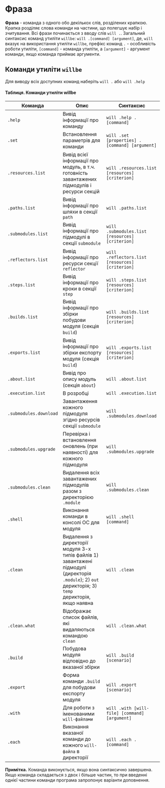 # <a name="will-phrase"></a> Фраза

**Фраза** - команда з одного обо декількох слів, розділених крапкою. Крапка розділяє слова команди на частини, що полегшує набір і зчитування. Всі фрази починається з вводу слів `will .`. Загальний синтаксис команд утиліти `willbe`: `will .[command] [argument]`, де, `will` вказує на використання утиліти `willbe`, префікс команд `.` - особливість роботи утиліти, `[command]` - команда утиліти, а `[argument]` - аргумент команди, якщо команда приймає аргументи.

## <a name="will-commands"></a> Команди утиліти `willbe`
Для виводу всіх доступних команд наберіть `will .` або `will .help`

#### <a name="table"></a> Таблиця. Команди утиліти willbe
| Команда           | Опис                                       | Синтаксис                        |
|-------------------|--------------------------------------------|----------------------------------|
| `.help`           | Вивід інформації про команду               | `will .help .[command]`          |
| `.set`            | Встановлення параметрів для команди        | `will .set [properties] .[command] [argument]`                                   |
| `.resources.list` | Вивід всієї інформації про модуль, в т.ч. готовність завантажених підмодулів і ресурси секцій                                | `will .resources.list [resources] [criterion]`      |
| `.paths.list`     | Вивід інформації про шляхи в секції `path` | `will .paths.list`         |
| `.submodules.list`| Вивід інформації про підмодулі в секції `submodule`                     | `will .submodules.list [resources] [criterion]`     |
| `.reflectors.list`| Вивід інформації про ресурси секції `reflector`                         | `will .reflectors.list [resources] [criterion]`     |
| `.steps.list`     | Вивід інформації про кроки в секції `step`                              | `will .steps.list [resources] [criterion]`          |
| `.builds.list `   | Вивід інформації про збірки побудови модуля (секція `build`)            | `will .builds.list [resources] [criterion]`         |
| `.exports.list`   | Вивід інформації про збірки експорту модуля (секція `build`)            | `will .exports.list [resources] [criterion]`        |
| `.about.list`     | Вивід про опису модуль (секція `about`)                                 | `will .about.list`                                  |
| `.execution.list` | В розробці                                                              | `will .execution.list`                              |
| `.submodules.download` | Завантаження кожного підмодуля згідно ресурсів секції `submodule`  | `will .submodules.download`|
| `.submodules.upgrade`  | Перевірка і встановлення оновлень (при наявності) для кожного підмодуля            | `will .submodules.upgrade` |
| `.submodules.clean`    | Видалення всіх завантажених підмодулів разом з директорією `.module`                | `will .submodules.clean`   |
| `.shell`          | Виконання команди в консолі ОС для модуля                               | `will .shell [command]`                   |
| `.clean`          | Видалення з директорії модуля 3-х типів файлів 1) завантажені підмодулі (директорія `.module`); 2) `out` дерикторія; 3) `temp` дерикторія, якщо наявна                | `will .clean`                             |
| `.clean.what`     | Відображає список файлів, які видаляються командою `clean`              | `will .clean.what`                        |
| `.build`          | Побудова модуля відповідно до вказаної збірки                           | `will .build [scenario]`                  |
| `.export`         | Форма команди `.build` для побудови експорту модуля                     | `will .export [scenario]`                 |
| `.with`           | Для роботи з іменованими `will-файлами`     | `will .with [will-file] [command] [argument]`                         |
| `.each`           | Виконання вказаної команди до кожного `will-файла` в директорії         | `will .each .[command]`                   |

**Примітка.** Команда виконується, якщо вона синтаксично завершена. Якщо команда складається з двох і більше частин, то при введенні однієї частини команди програма запропонує варіанти доповнення.